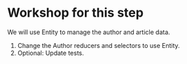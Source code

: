 # Workshop for this step

We will use Entity to manage the author and article data.

1. Change the Author reducers and selectors to use Entity.
2. Optional: Update tests.
